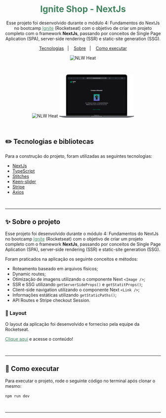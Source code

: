 <h1 align="center" style="color: rgba(68, 131, 97, 1);">Ignite Shop - NextJs</h1>
<p align="center">
    Esse projeto foi desenvolvido durante o módulo 4: Fundamentos do NextJs no bootcamp <a href="https://lp.rocketseat.com.br/ignite?&&" style="color: rgba(68, 131, 97, 1); text-decoration: underline;">Ignite</a> (Rocketseat) com o objetivo de criar um projeto completo com o framework <strong>NextJs</strong>, passando por conceitos de Single Page Aplication (SPA), server-side rendering (SSR) e static-site generation (SSG).
  </p>

<p align="center">
  <a href="#-tecnologias-e-bibliotecas">Tecnologias</a>&nbsp;&nbsp;&nbsp;|&nbsp;&nbsp;&nbsp;
  <a href="#-sobre-o-projeto">Sobre</a>&nbsp;&nbsp;&nbsp;|&nbsp;&nbsp;&nbsp;
  <a href="#-como-executar">Como executar</a>
</p>

<p align="center">
  <img src="https://img.shields.io/static/v1?label=Rocketseat&message=Ignite&color=8257E5&labelColor=000000" alt="NLW Heat"/>
</p>

<br>

<p align="center">
  <img alt="NLW Heat" src="./src/assets/compra.gif" width="48%">
  <img alt="NLW Heat" src="./src/assets/sucesso-print.png" width="48%">
</p>

<br>

## ✏️ Tecnologias e bibliotecas

Para a construção do projeto, foram utilizadas as seguintes tecnologias:

- [NextJs](https://nextjs.org/)
- [TypeScript](https://www.typescriptlang.org/)
- [Stitches](https://stitches.dev/)
- [Keen-slider](https://keen-slider.io/)
- [Stripe](https://stripe.com/docs)
- [Axios](https://axios-http.com/docs/intro)

<br>

---

## ✨ Sobre o projeto

Esse projeto foi desenvolvido durante o módulo 4: Fundamentos do NextJs no bootcamp <a href="https://lp.rocketseat.com.br/ignite?&&" style="color: rgba(68, 131, 97, 1); text-decoration: underline;">Ignite</a> (Rocketseat) com o objetivo de criar um projeto completo com o framework <strong>NextJs</strong>, passando por conceitos de Single Page Aplication (SPA), server-side rendering (SSR) e static-site generation (SSG).

Foram praticados na aplicação os seguinte conceitos e métodos:

- Roteamento baseado em arquivos físicos;
- Dynamic routes;
- Otimização de imagens utilizando o componente Next `<Image />`;
- SSR e SSG utilizando `getServerSideProps()` e `getStatitProps()`;
- Client-side navigation utilizando o componente Next `<Link />`;
- Informações estáticas utilizando `getStaticPaths()`;
- API Routes e Stripe checkout Session.

### 💄 Layout

O layout da aplicação foi desenvolvido e forneciso pela equipe da Rocketseat.

<a href="https://www.figma.com/file/OIJJEW24DFiJO6XLqHw2DM/Ignite-Shop/duplicate" style="color: rgba(68, 131, 97, 1); text-decoration: underline;">Clique aqui</a> e acesse o conteúdo!

<br>

---

## 📄 Como executar

Para executar o projeto, rode o seguinte código no terminal após clonar o mesmo:

`npm run dev`

<br>

---
